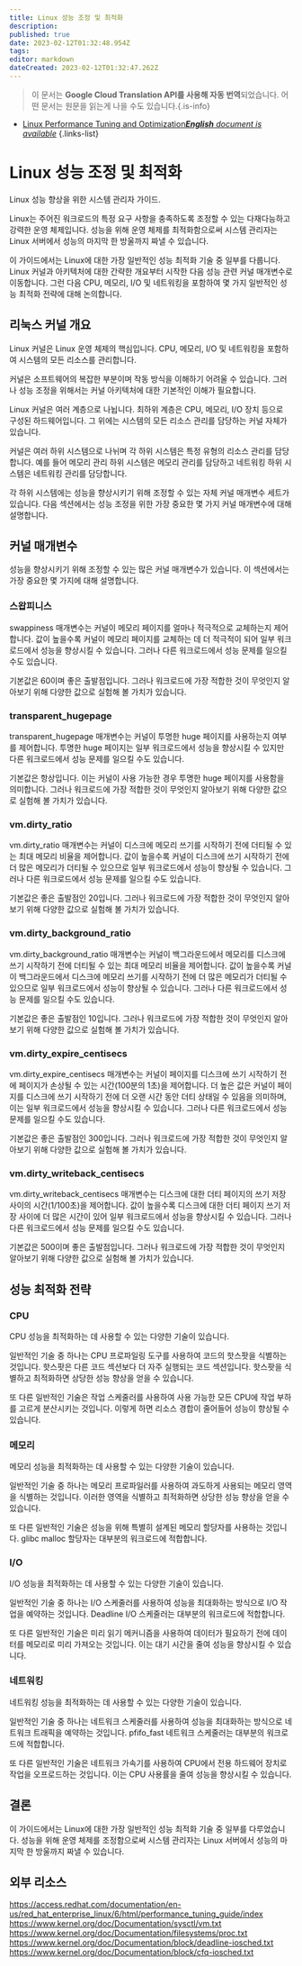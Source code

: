 ```yaml
---
title: Linux 성능 조정 및 최적화
description: 
published: true
date: 2023-02-12T01:32:48.954Z
tags: 
editor: markdown
dateCreated: 2023-02-12T01:32:47.262Z
---
```


> 이 문서는 **Google Cloud Translation API를 사용해 자동 번역**되었습니다.
어떤 문서는 원문을 읽는게 나을 수도 있습니다.{.is-info}



- [Linux Performance Tuning and Optimization***English** document is available*](/en/Knowledge-base/Linux/linux-performance-tuning-and-optimization)
{.links-list}


# Linux 성능 조정 및 최적화

Linux 성능 향상을 위한 시스템 관리자 가이드.

Linux는 주어진 워크로드의 특정 요구 사항을 충족하도록 조정할 수 있는 다재다능하고 강력한 운영 체제입니다. 성능을 위해 운영 체제를 최적화함으로써 시스템 관리자는 Linux 서버에서 성능의 마지막 한 방울까지 짜낼 수 있습니다.

이 가이드에서는 Linux에 대한 가장 일반적인 성능 최적화 기술 중 일부를 다룹니다. Linux 커널과 아키텍처에 대한 간략한 개요부터 시작한 다음 성능 관련 커널 매개변수로 이동합니다. 그런 다음 CPU, 메모리, I/O 및 네트워킹을 포함하여 몇 가지 일반적인 성능 최적화 전략에 대해 논의합니다.

## 리눅스 커널 개요

Linux 커널은 Linux 운영 체제의 핵심입니다. CPU, 메모리, I/O 및 네트워킹을 포함하여 시스템의 모든 리소스를 관리합니다.

커널은 소프트웨어의 복잡한 부분이며 작동 방식을 이해하기 어려울 수 있습니다. 그러나 성능 조정을 위해서는 커널 아키텍처에 대한 기본적인 이해가 필요합니다.

Linux 커널은 여러 계층으로 나뉩니다. 최하위 계층은 CPU, 메모리, I/O 장치 등으로 구성된 하드웨어입니다. 그 위에는 시스템의 모든 리소스 관리를 담당하는 커널 자체가 있습니다.

커널은 여러 하위 시스템으로 나뉘며 각 하위 시스템은 특정 유형의 리소스 관리를 담당합니다. 예를 들어 메모리 관리 하위 시스템은 메모리 관리를 담당하고 네트워킹 하위 시스템은 네트워킹 관리를 담당합니다.

 각 하위 시스템에는 성능을 향상시키기 위해 조정할 수 있는 자체 커널 매개변수 세트가 있습니다. 다음 섹션에서는 성능 조정을 위한 가장 중요한 몇 가지 커널 매개변수에 대해 설명합니다.

## 커널 매개변수

성능을 향상시키기 위해 조정할 수 있는 많은 커널 매개변수가 있습니다. 이 섹션에서는 가장 중요한 몇 가지에 대해 설명합니다.

### 스왑피니스

swappiness 매개변수는 커널이 메모리 페이지를 얼마나 적극적으로 교체하는지 제어합니다. 값이 높을수록 커널이 메모리 페이지를 교체하는 데 더 적극적이 되어 일부 워크로드에서 성능을 향상시킬 수 있습니다. 그러나 다른 워크로드에서 성능 문제를 일으킬 수도 있습니다.

기본값은 60이며 좋은 출발점입니다. 그러나 워크로드에 가장 적합한 것이 무엇인지 알아보기 위해 다양한 값으로 실험해 볼 가치가 있습니다.

### transparent_hugepage

transparent_hugepage 매개변수는 커널이 투명한 huge 페이지를 사용하는지 여부를 제어합니다. 투명한 huge 페이지는 일부 워크로드에서 성능을 향상시킬 수 있지만 다른 워크로드에서 성능 문제를 일으킬 수도 있습니다.

기본값은 항상입니다. 이는 커널이 사용 가능한 경우 투명한 huge 페이지를 사용함을 의미합니다. 그러나 워크로드에 가장 적합한 것이 무엇인지 알아보기 위해 다양한 값으로 실험해 볼 가치가 있습니다.

### vm.dirty_ratio

vm.dirty_ratio 매개변수는 커널이 디스크에 메모리 쓰기를 시작하기 전에 더티될 수 있는 최대 메모리 비율을 제어합니다. 값이 높을수록 커널이 디스크에 쓰기 시작하기 전에 더 많은 메모리가 더티될 수 있으므로 일부 워크로드에서 성능이 향상될 수 있습니다. 그러나 다른 워크로드에서 성능 문제를 일으킬 수도 있습니다.

기본값은 좋은 출발점인 20입니다. 그러나 워크로드에 가장 적합한 것이 무엇인지 알아보기 위해 다양한 값으로 실험해 볼 가치가 있습니다.

### vm.dirty_background_ratio

vm.dirty_background_ratio 매개변수는 커널이 백그라운드에서 메모리를 디스크에 쓰기 시작하기 전에 더티될 수 있는 최대 메모리 비율을 제어합니다. 값이 높을수록 커널이 백그라운드에서 디스크에 메모리 쓰기를 시작하기 전에 더 많은 메모리가 더티될 수 있으므로 일부 워크로드에서 성능이 향상될 수 있습니다. 그러나 다른 워크로드에서 성능 문제를 일으킬 수도 있습니다.

기본값은 좋은 출발점인 10입니다. 그러나 워크로드에 가장 적합한 것이 무엇인지 알아보기 위해 다양한 값으로 실험해 볼 가치가 있습니다.

### vm.dirty_expire_centisecs

vm.dirty_expire_centisecs 매개변수는 커널이 페이지를 디스크에 쓰기 시작하기 전에 페이지가 손상될 수 있는 시간(100분의 1초)을 제어합니다. 더 높은 값은 커널이 페이지를 디스크에 쓰기 시작하기 전에 더 오랜 시간 동안 더티 상태일 수 있음을 의미하며, 이는 일부 워크로드에서 성능을 향상시킬 수 있습니다. 그러나 다른 워크로드에서 성능 문제를 일으킬 수도 있습니다.

기본값은 좋은 출발점인 300입니다. 그러나 워크로드에 가장 적합한 것이 무엇인지 알아보기 위해 다양한 값으로 실험해 볼 가치가 있습니다.

### vm.dirty_writeback_centisecs

vm.dirty_writeback_centisecs 매개변수는 디스크에 대한 더티 페이지의 쓰기 저장 사이의 시간(1/100초)을 제어합니다. 값이 높을수록 디스크에 대한 더티 페이지 쓰기 저장 사이에 더 많은 시간이 있어 일부 워크로드에서 성능을 향상시킬 수 있습니다. 그러나 다른 워크로드에서 성능 문제를 일으킬 수도 있습니다.

기본값은 500이며 좋은 출발점입니다. 그러나 워크로드에 가장 적합한 것이 무엇인지 알아보기 위해 다양한 값으로 실험해 볼 가치가 있습니다.

## 성능 최적화 전략

### CPU

CPU 성능을 최적화하는 데 사용할 수 있는 다양한 기술이 있습니다.

일반적인 기술 중 하나는 CPU 프로파일링 도구를 사용하여 코드의 핫스팟을 식별하는 것입니다. 핫스팟은 다른 코드 섹션보다 더 자주 실행되는 코드 섹션입니다. 핫스팟을 식별하고 최적화하면 상당한 성능 향상을 얻을 수 있습니다.

또 다른 일반적인 기술은 작업 스케줄러를 사용하여 사용 가능한 모든 CPU에 작업 부하를 고르게 분산시키는 것입니다. 이렇게 하면 리소스 경합이 줄어들어 성능이 향상될 수 있습니다.

### 메모리

메모리 성능을 최적화하는 데 사용할 수 있는 다양한 기술이 있습니다.

일반적인 기술 중 하나는 메모리 프로파일러를 사용하여 과도하게 사용되는 메모리 영역을 식별하는 것입니다. 이러한 영역을 식별하고 최적화하면 상당한 성능 향상을 얻을 수 있습니다.

또 다른 일반적인 기술은 성능을 위해 특별히 설계된 메모리 할당자를 사용하는 것입니다. glibc malloc 할당자는 대부분의 워크로드에 적합합니다.

### I/O

I/O 성능을 최적화하는 데 사용할 수 있는 다양한 기술이 있습니다.

일반적인 기술 중 하나는 I/O 스케줄러를 사용하여 성능을 최대화하는 방식으로 I/O 작업을 예약하는 것입니다. Deadline I/O 스케줄러는 대부분의 워크로드에 적합합니다.

또 다른 일반적인 기술은 미리 읽기 메커니즘을 사용하여 데이터가 필요하기 전에 데이터를 메모리로 미리 가져오는 것입니다. 이는 대기 시간을 줄여 성능을 향상시킬 수 있습니다.

### 네트워킹

네트워킹 성능을 최적화하는 데 사용할 수 있는 다양한 기술이 있습니다.

일반적인 기술 중 하나는 네트워크 스케줄러를 사용하여 성능을 최대화하는 방식으로 네트워크 트래픽을 예약하는 것입니다. pfifo_fast 네트워크 스케줄러는 대부분의 워크로드에 적합합니다.

또 다른 일반적인 기술은 네트워크 가속기를 사용하여 CPU에서 전용 하드웨어 장치로 작업을 오프로드하는 것입니다. 이는 CPU 사용률을 줄여 성능을 향상시킬 수 있습니다.

## 결론

이 가이드에서는 Linux에 대한 가장 일반적인 성능 최적화 기술 중 일부를 다루었습니다. 성능을 위해 운영 체제를 조정함으로써 시스템 관리자는 Linux 서버에서 성능의 마지막 한 방울까지 짜낼 수 있습니다.

## 외부 리소스

https://access.redhat.com/documentation/en-us/red_hat_enterprise_linux/6/html/performance_tuning_guide/index
https://www.kernel.org/doc/Documentation/sysctl/vm.txt
https://www.kernel.org/doc/Documentation/filesystems/proc.txt
https://www.kernel.org/doc/Documentation/block/deadline-iosched.txt
https://www.kernel.org/doc/Documentation/block/cfq-iosched.txt